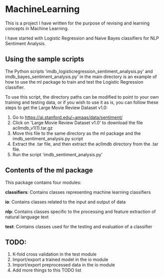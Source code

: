 # MachineLearning
This is a project I have written for the purpose of revising and learning concepts in Machine Learning.

I have started with Logistic Regression and Naive Bayes classifiers for NLP Sentiment Analysis.

## Using the sample scripts

The Python scripts 'imdb_logisticregression_sentiment_analysis.py' and imdb_bayes_sentiment_analysis.py' in the main directory is an example of how to use the ml package to train and test the Logistic Regression classifier. 

To use this script, the directory paths can be modified to point to your own training and testing data, or if you wish to use it as is, you can follow these steps to get the Large Movie Review Dataset v1.0:
1. Go to https://ai.stanford.edu/~amaas/data/sentiment/
2. Click on 'Large Movie Review Dataset v1.0' to download the file aclImdb_v1(1).tar.gz
3. Move this file to the same directory as the ml package and the imdb_sentiment_analysis.py script
4. Extract the .tar file, and then extract the aclImdb directory from the .tar file.
5. Run the script 'imdb_sentiment_analysis.py'

## Contents of the ml package

This package contains four modules:

**classifiers**: Contains classes representing machine learning classifiers

**io**: Contains classes related to the input and output of data

**nlp**: Contains classes specific to the processing and feature extraction of natural language text

**test**: Contains classes used for the testing and evaluation of a classifier

## TODO:
1. K-fold cross validation in the test module
2. Import/export a trained model in the io module
3. Import/export preprocessed data in the io module
4. Add more things to this TODO list

